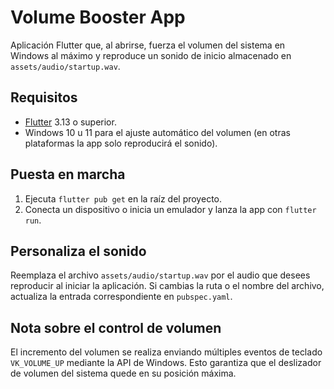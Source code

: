 # Volume Booster App

Aplicación Flutter que, al abrirse, fuerza el volumen del sistema en Windows al máximo y reproduce un sonido de inicio almacenado en `assets/audio/startup.wav`.

## Requisitos

- [Flutter](https://flutter.dev/docs/get-started/install) 3.13 o superior.
- Windows 10 u 11 para el ajuste automático del volumen (en otras plataformas la app solo reproducirá el sonido).

## Puesta en marcha

1. Ejecuta `flutter pub get` en la raíz del proyecto.
2. Conecta un dispositivo o inicia un emulador y lanza la app con `flutter run`.

## Personaliza el sonido

Reemplaza el archivo `assets/audio/startup.wav` por el audio que desees reproducir al iniciar la aplicación. Si cambias la ruta o el nombre del archivo, actualiza la entrada correspondiente en `pubspec.yaml`.

## Nota sobre el control de volumen

El incremento del volumen se realiza enviando múltiples eventos de teclado `VK_VOLUME_UP` mediante la API de Windows. Esto garantiza que el deslizador de volumen del sistema quede en su posición máxima.
